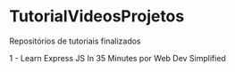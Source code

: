 # TutorialVideosProjetos
Repositórios de tutoriais finalizados

1 - Learn Express JS In 35 Minutes por Web Dev Simplified
